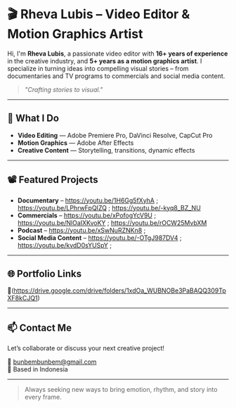 # 🎬 Rheva Lubis – Video Editor & Motion Graphics Artist

Hi, I'm **Rheva Lubis**, a passionate video editor with **16+ years of experience** in the creative industry, and **5+ years as a motion graphics artist**. I specialize in turning ideas into compelling visual stories – from documentaries and TV programs to commercials and social media content.

> *"Crafting stories to visual."*

---

## 💼 What I Do
- **Video Editing** — Adobe Premiere Pro, DaVinci Resolve, CapCut Pro  
- **Motion Graphics** — Adobe After Effects  
- **Creative Content** — Storytelling, transitions, dynamic effects  

---

## 📽 Featured Projects
- **Documentary** – https://youtu.be/1H6Gg5fXyhA ; https://youtu.be/LPhrwFpQIZQ ; https://youtu.be/-kyq8_BZ_NU
- **Commercials** – https://youtu.be/xPofogYcV9U ; https://youtu.be/NlOaIXKvoKY ; https://youtu.be/rOCW25MvbXM
- **Podcast** –  https://youtu.be/xSwNuRZNKn8 ; 
- **Social Media Content** – https://youtu.be/-OTgJ987DV4 ; https://youtu.be/kvdD0sYUSpY ; 
---

## 🌐 Portfolio Links
🔗(https://drive.google.com/drive/folders/1xdOa_WUBNOBe3PaBAQQ309TpXF8kCJQ1)

---

## 📫 Contact Me
Let’s collaborate or discuss your next creative project!

📧 bunbembunbem@gmail.com  
📍 Based in Indonesia

---

> Always seeking new ways to bring emotion, rhythm, and story into every frame.
